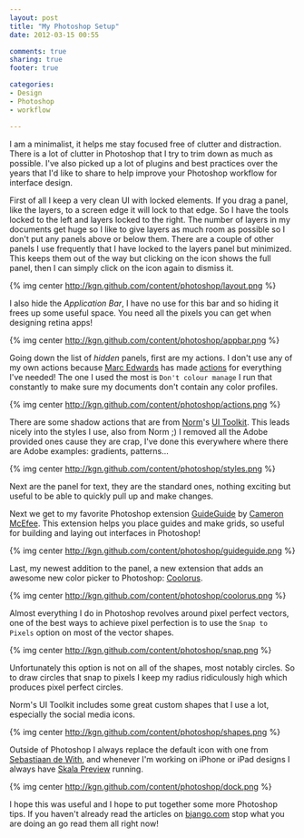 ```yaml
---
layout: post
title: "My Photoshop Setup"
date: 2012-03-15 00:55

comments: true
sharing: true
footer: true

categories: 
- Design
- Photoshop
- workflow

---
```


I am a minimalist, it helps me stay focused free of clutter and distraction. There is a lot of clutter in Photoshop that I try to trim down as much as possible. I've also picked up a lot of plugins and best practices over the years that I'd like to share to help improve your Photoshop workflow for interface design.

<!-- more -->

First of all I keep a very clean UI with locked elements. If you drag a panel, like the layers, to a screen edge it will lock to that edge. So I have the tools locked to the left and layers locked to the right. The number of layers in my documents get huge so I like to give layers as much room as possible so I don't put any panels above or below them. There are a couple of other panels I use frequently that I have locked to the layers panel but minimized. This keeps them out of the way but clicking on the icon shows the full panel, then I can simply click on the icon again to dismiss it. 

{% img center http://kgn.github.com/content/photoshop/layout.png %}

I also hide the *Application Bar*, I have no use for this bar and so hiding it frees up some useful space. You need all the pixels you can get when designing retina apps!

{% img center http://kgn.github.com/content/photoshop/appbar.png %}

Going down the list of *hidden* panels, first are my actions. I don't use any of my own actions because [Marc Edwards](http://twitter.com/marcedwards) has made [actions](http://bjango.com/articles/actions/) for everything I've needed! The one I used the most is `Don't colour manage` I run that constantly to make sure my documents don't contain any color profiles.

{% img center http://kgn.github.com/content/photoshop/actions.png %}

There are some shadow actions that are from [Norm](http://dribbble.com/Norm)'s [UI Toolkit](http://www.uiparade.com/ui-toolkit). This leads nicely into the styles I use, also from Norm ;) I removed all the Adobe provided ones cause they are crap, I've done this everywhere where there are Adobe examples: gradients, patterns…

{% img center http://kgn.github.com/content/photoshop/styles.png %}

Next are the panel for text, they are the standard ones, nothing exciting but useful to be able to quickly pull up and make changes.

Next we get to my favorite Photoshop extension [GuideGuide](http://guideguide.me/) by [Cameron McEfee](http://www.cameronmcefee.com). This extension helps you place guides and make grids, so useful for building and laying out interfaces in Photoshop!

{% img center http://kgn.github.com/content/photoshop/guideguide.png %}

Last, my newest addition to the panel, a new extension that adds an awesome new color picker to Photoshop: [Coolorus](http://theindustry.cc/2012/03/13/coolorus-color-picker-for-photoshop).

{% img center http://kgn.github.com/content/photoshop/coolorus.png %}

Almost everything I do in Photoshop revolves around pixel perfect vectors, one of the best ways to achieve pixel perfection is to use the `Snap to Pixels` option on most of the vector shapes.

{% img center http://kgn.github.com/content/photoshop/snap.png %}

Unfortunately this option is not on all of the shapes, most notably circles. So to draw circles that snap to pixels I keep my radius ridiculously high which produces pixel perfect circles.

Norm's UI Toolkit includes some great custom shapes that I use a lot, especially the social media icons.

{% img center http://kgn.github.com/content/photoshop/shapes.png %}

Outside of Photoshop I always replace the default icon with one from [Sebastiaan de With](http://blog.cocoia.com/2009/photoshop-replacement-icon/), and whenever I'm working on iPhone or iPad designs I always have [Skala Preview](http://bjango.com/mac/skalapreview/) running.

{% img center http://kgn.github.com/content/photoshop/dock.png %}

I hope this was useful and I hope to put together some more Photoshop tips. If you haven't already read the articles on [bjango.com](http://bjango.com/articles/) stop what you are doing an go read them all right now!

